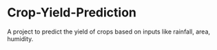 # Crop-Yield-Prediction
A project to predict the yield of crops based on inputs like rainfall, area, humidity.
